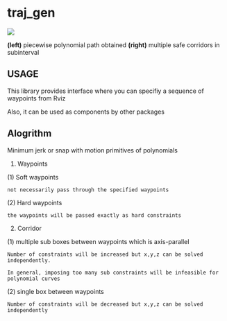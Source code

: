 # traj_gen 

<img src="https://github.com/icsl-Jeon/traj_gen/blob/master/img/intro.png"> 

**(left)** piecewise polynomial path obtained **(right)** multiple safe corridors in subinterval 

## USAGE 

This library provides interface where you can specifiy a sequence of waypoints from Rviz 

Also, it can be used as components by other packages 

## Alogrithm 

Minimum jerk or snap with motion primitives of polynomials 


1. Waypoints 

(1) Soft waypoints

	not necessarily pass through the specified waypoints 

(2) Hard waypoints
	
	the waypoints will be passed exactly as hard constraints 

2. Corridor
 
(1) multiple sub boxes between waypoints which is axis-parallel 
	
	Number of constraints will be increased but x,y,z can be solved independently.
	
	In general, imposing too many sub constraints will be infeasible for polynomial curves 

(2) single box between waypoints 

	Number of constraints will be decreased but x,y,z can be solved independently
	
	
 	
